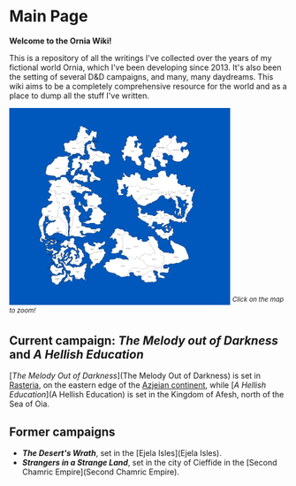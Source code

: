 # Main Page

**Welcome to the Ornia Wiki!**

This is a repository of all the writings I've collected over the years of my fictional world Ornia, which I've been developing since 2013. It's also been the setting of several D&D campaigns, and many, many daydreams. This wiki aims to be a completely comprehensive resource for the world and as a place to dump all the stuff I've written.

[![](https://raw.githubusercontent.com/lel-rc/Ornia-Wiki/master/assets/resized/Ornia%20huge_RESIZED.jpg)](https://raw.githubusercontent.com/lel-rc/Ornia-Wiki/master/assets/Ornia%20huge.png)
<sup>*Click on the map to zoom!*</sup>

## Current campaign: *The Melody out of Darkness* and *A Hellish Education*

[*The Melody Out of Darkness*](The Melody Out of Darkness) is set in [Rasteria](Rasteria), on the eastern edge of the [Azjeian continent](Azjeia), while [*A Hellish Education*](A Hellish Education) is set in the Kingdom of Afesh, north of the Sea of Oia.

## Former campaigns

- ***The Desert's Wrath***, set in the [Ejela Isles](Ejela Isles).
- ***Strangers in a Strange Land***, set in the city of Cieffide in the [Second Chamric Empire](Second Chamric Empire).
